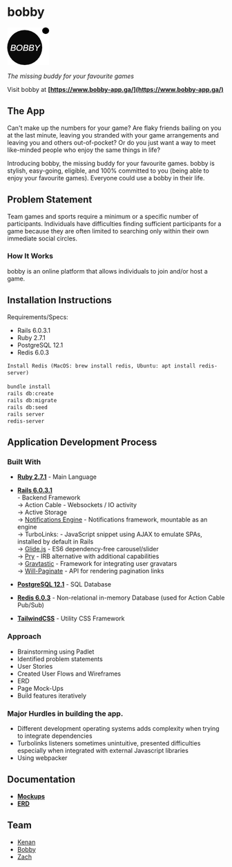 # bobby

![logo](/app/assets/images/master_fav_icon.png)

*The missing buddy for your favourite games*

Visit bobby at **[https://www.bobby-app.ga/](https://www.bobby-app.ga/)**

## The App

Can't make up the numbers for your game? Are flaky friends bailing on you at the last minute, leaving you stranded with your game arrangements and leaving you and others out-of-pocket? Or do you just want a way to meet like-minded people who enjoy the same things in life?

Introducing bobby, the missing buddy for your favourite games. bobby is stylish, easy-going, eligible, and 100% committed to you (being able to enjoy your favourite games). Everyone could use a bobby in their life. 

## Problem Statement

Team games and sports require a minimum or a specific number of participants. Individuals have difficulties finding sufficient participants for a game because they are often limited to searching only within their own immediate social circles.

### How It Works

bobby is an online platform that allows individuals to join and/or host a game. 

## Installation Instructions

Requirements/Specs:
- Rails 6.0.3.1
- Ruby 2.7.1
- PostgreSQL 12.1
- Redis 6.0.3
```
Install Redis (MacOS: brew install redis, Ubuntu: apt install redis-server)

bundle install
rails db:create
rails db:migrate
rails db:seed
rails server
redis-server
```

## Application Development Process
### Built With
- **[Ruby 2.7.1](https://www.ruby-lang.org/en/)** - Main Language
- **[Rails 6.0.3.1](https://rubyonrails.org)** <br />- Backend Framework
		<br />-> Action Cable - Websockets / IO activity
		<br />-> Active Storage
		<br />-> [Notifications Engine](https://github.com/rails-engine/notifications) - Notifications framework, mountable as an engine
		<br />-> TurboLinks: - JavaScript snippet using AJAX to emulate SPAs, installed by default in Rails
		<br />-> [Glide.js](https://glidejs.com/) - ES6 dependency-free carousel/slider
		<br />-> [Pry](https://github.com/pry/pry) - IRB alternative with additional capabilities
		<br />-> [Gravtastic](https://github.com/chrislloyd/gravtastic) - Framework for integrating user gravatars
		<br />-> [Will-Paginate](https://rubygems.org/gems/will_paginate/versions/3.1.6) - API for rendering pagination links

- **[PostgreSQL 12.1](https://www.postgresql.org/)** - SQL Database
- **[Redis 6.0.3](https://redis.io/)** - Non-relational in-memory Database (used for Action Cable Pub/Sub)
- **[TailwindCSS](https://tailwindcss.com/)** - Utility CSS Framework

### Approach
- Brainstorming using Padlet
- Identified problem statements
- User Stories
- Created User Flows and Wireframes
- ERD
- Page Mock-Ups
- Build features iteratively

### Major Hurdles in building the app.
- Different development operating systems adds complexity when trying to integrate dependencies
- Turbolinks listeners sometimes unintuitive, presented difficulties especially when integrated with external Javascript libraries
- Using webpacker
  
## Documentation

- **[Mockups](/source/)**
- **[ERD](/source/bobby-app-erd.png)**

## Team

- [Kenan](https://github.com/dev-seahouse)
- [Bobby](https://github.com/bobbykwong)
- [Zach](https://github.com/zachariahchow)